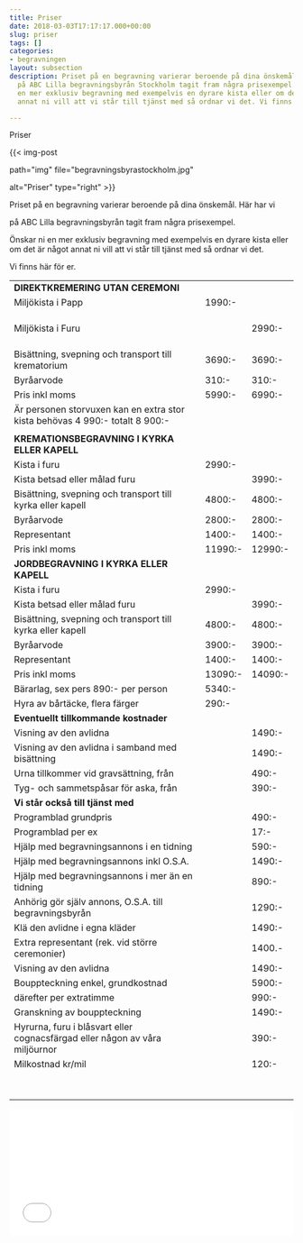 ```yaml
---
title: Priser
date: 2018-03-03T17:17:17.000+00:00
slug: priser
tags: []
categories:
- begravningen
layout: subsection
description: Priset på en begravning varierar beroende på dina önskemål. Här har vi
  på ABC Lilla begravningsbyrån Stockholm tagit fram några prisexempel. Önskar ni
  en mer exklusiv begravning med exempelvis en dyrare kista eller om det är något
  annat ni vill att vi står till tjänst med så ordnar vi det. Vi finns här för er.

---
```

Priser

{{< img-post

path="img" file="begravningsbyrastockholm.jpg"

alt="Priser" type="right" >}}

Priset på en begravning varierar beroende på dina önskemål. Här har vi

på ABC Lilla begravningsbyrån tagit fram några prisexempel.

Önskar ni en mer exklusiv begravning med exempelvis en dyrare kista eller om det är något annat ni vill att vi står till tjänst med så ordnar vi det.

Vi finns här för er.

<table class="table">

<thead>

<tr></tr>

</thead>

<tbody>

<tr> <td><strong>DIREKTKREMERING UTAN CEREMONI</strong><br></td> <td></td> <td></td> </tr> <tr> <tr> <td>Miljökista i Papp<br></td> <td class="text-nowrap">1990:-<br></td> <td></td> </tr> <tr> <td><br>Miljökista i Furu<br><br></td> <td></td> <td class="text-nowrap">2990:-<br></td> </tr> <tr> <td>Bisättning, svepning och transport till krematorium<br></td> <td class="text-nowrap">3690:-<br></td> <td class="text-nowrap">3690:-<br></td> </tr> <tr></tr> <tr> <td>Byråarvode<br></td> <td class="text-nowrap">310:-<br></td> <td class="text-nowrap">310:-<br></td> </tr> <tr> <td>Pris inkl moms<br></td> <td class="text-nowrap">5990:-<br></td> <td class="text-nowrap">6990:-<br></td> </tr> <tr> <td>Är personen storvuxen kan en extra stor kista behövas 4 990:- totalt 8 900:-<br></td> <td></td> <td></td> </tr> <tr> <td></td> <td></td> <td></td> </tr> <tr> <td><strong>KREMATIONSBEGRAVNING I KYRKA ELLER KAPELL</strong><br></td> <td></td> <td></td> </tr> <tr> <td>Kista i furu<br></td> <td class="text-nowrap">2990:-<br></td> <td></td> </tr> <tr> <td>Kista betsad eller målad furu<br></td> <td></td> <td class="text-nowrap">3990:-<br></td> </tr> <tr> <td>Bisättning, svepning och transport till kyrka eller kapell<br></td> <td class="text-nowrap">4800:-<br></td> <td class="text-nowrap">4800:-<br></td> </tr> <tr> <td>Byråarvode<br></td> <td class="text-nowrap">2800:-<br></td> <td class="text-nowrap">2800:-<br></td> </tr> <tr> <td>Representant<br></td> <td class="text-nowrap">1400:-</td> <td class="text-nowrap">1400:-</td> </tr> <tr> <td>Pris inkl moms<br></td> <td class="text-nowrap">11990:-<br></td> <td class="text-nowrap">12990:-<br></td> </tr> <tr> <td><strong>JORDBEGRAVNING I KYRKA ELLER KAPELL</strong><br></td> <td></td> <td></td> </tr> <tr> <td>Kista i furu<br></td> <td class="text-nowrap">2990:-<br></td> <td></td> </tr> <tr> <td>Kista betsad eller målad furu<br></td> <td></td> <td class="text-nowrap">3990:-<br></td> </tr> <tr> <td>Bisättning, svepning och transport till kyrka eller kapell<br></td> <td class="text-nowrap">4800:-<br></td> <td class="text-nowrap">4800:-<br></td> </tr> <tr> <td>Byråarvode<br></td> <td class="text-nowrap">3900:-<br></td> <td class="text-nowrap">3900:-<br></td> </tr> <tr> <td>Representant<br></td> <td class="text-nowrap">1400:-<br></td> <td class="text-nowrap">1400:-<br></td> </tr> <tr> <td>Pris inkl moms<br></td> <td class="text-nowrap">13090:-<br></td> <td class="text-nowrap">14090:-<br></td> </tr> <tr> <td>Bärarlag, sex pers 890:- per person<br></td> <td class="text-nowrap">5340:-<br></td> <td></td> </tr> <tr> <td>Hyra av bårtäcke, flera färger<br></td> <td class="text-nowrap">290:-</td> <td></td> </tr> <tr> <td><strong>Eventuellt tillkommande kostnader</strong><br></td> <td></td> <td></td> </tr> <tr> <td>Visning av den avlidna<br></td> <td></td> <td class="text-nowrap">1490:-<br></td> </tr> <tr> <td>Visning av den avlidna i samband med bisättning<br></td> <td></td> <td class="text-nowrap">1490:-<br></td> </tr> <tr> <td>Urna tillkommer vid gravsättning, från<br></td> <td></td> <td class="text-nowrap">490:-<br></td> </tr> <tr> <td>Tyg- och sammetspåsar för aska, från<br></td> <td></td> <td class="text-nowrap">390:-<br></td> </tr> <tr> <td><strong>Vi står också till tjänst med</strong><br></td> <td></td> <td></td> </tr> <tr> <td>Programblad grundpris<br></td> <td></td> <td class="text-nowrap">490:-<br></td> </tr> <tr> <td>Programblad per ex<br></td> <td></td> <td class="text-nowrap">17:-</td> </tr> <tr> <td>Hjälp med begravningsannons i en tidning<br></td> <td></td> <td class="text-nowrap">590:-</td> </tr> <tr> <td>Hjälp med begravningsannons inkl O.S.A.<br></td> <td></td> <td class="text-nowrap">1490:-</td> </tr> <tr> <td>Hjälp med begravningsannons i mer än en tidning<br></td> <td></td> <td class="text-nowrap">890:-</td> </tr> <tr> <td>Anhörig gör själv annons, O.S.A. till begravningsbyrån<br></td> <td></td> <td class="text-nowrap">1290:-</td> </tr> <tr> <td>Klä den avlidne i egna kläder<br></td> <td></td> <td class="text-nowrap">1490:-</td> </tr> <tr> <td>Extra representant (rek. vid större ceremonier)<br></td> <td></td> <td class="text-nowrap">1400.-</td> </tr> <tr> <td>Visning av den avlidna<br></td> <td></td> <td class="text-nowrap">1490:-</td> </tr> <tr> <td>Bouppteckning enkel, grundkostnad<br></td> <td></td> <td class="text-nowrap">5900:-</td> </tr> <tr> <td>därefter per extratimme<br></td> <td></td> <td class="text-nowrap">990:-</td> </tr> <tr> <td>Granskning av bouppteckning<br></td> <td></td> <td class="text-nowrap">1490:-</td> </tr> <tr> <td>Hyrurna, furu i blåsvart eller cognacsfärgad eller någon av våra miljöurnor<br></td> <td></td> <td class="text-nowrap">390:-</td></tr><tr> <td>Milkostnad kr/mil<br></td> <td></td> <td class="text-nowrap">120:-</td> </tr>

<tr> <td><br></td> <td></td> <td class="text-nowrap" style="width: 50;height: 50;"></td> </tr> </tbody>

</table><p><iframe style="border: 0; display: block;" src="[https://widget.reco.se/v2/widget/1626775?mode=HORIZONTAL_QUOTE](https://widget.reco.se/v2/widget/1626775?mode=HORIZONTAL_QUOTE "https://widget.reco.se/v2/widget/1626775?mode=HORIZONTAL_QUOTE")" width="100%" height="225" scrolling="no"></iframe></p>